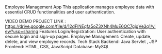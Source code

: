 Employee Management App
This application manages employee data with essential CRUD functionalities and user authentication.

VIDEO DEMO PROJECT LINK : https://drive.google.com/file/d/12dFINEqfa5oZ3XNh4MuE6QC7gjgVe3q1/view?usp=sharing
Features
Login/Registration: User authentication with secure login and sign-up pages.
Employee Management: Create, update, delete, and view employee records.
Tech Stack
Backend: Java Servlet , JSP 
Frontend: HTML, CSS, JavaScript
Database: MySQL
